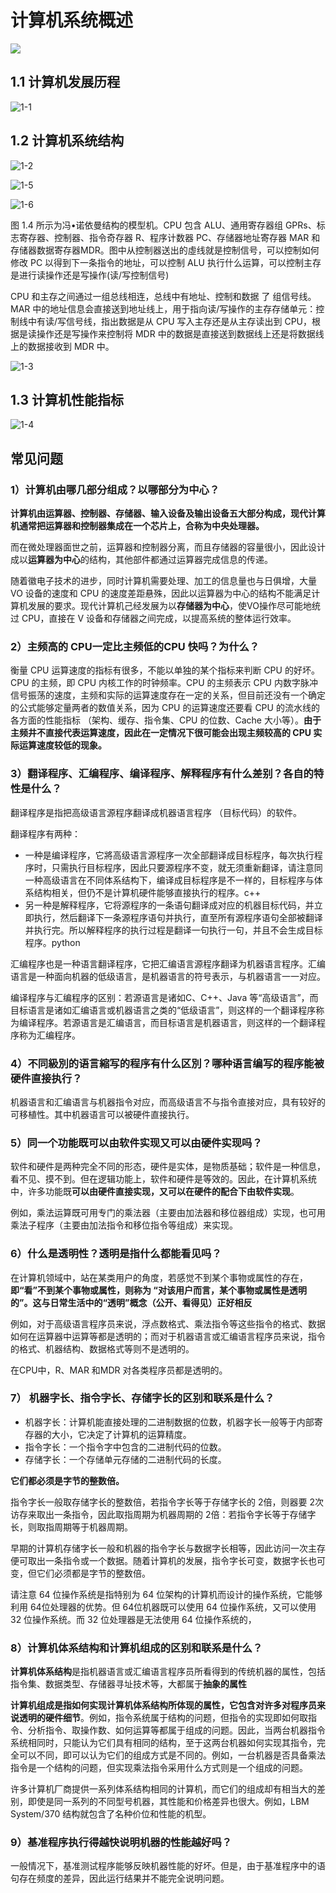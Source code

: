 # 计算机系统概述

![](./doc/1-0.png)

## 1.1 计算机发展历程

![1-1](./doc/1-1.png)

## 1.2 计算机系统结构

![1-2](./doc/1-2.png)

![1-5](./doc/1-5.png)

![1-6](./doc/1-6.png)

图 1.4 所示为冯•诺依曼结构的模型机。CPU 包含 ALU、通用寄存器组 GPRs、标志寄存器、控制器、指令奇存器 R、程序计数器 PC、存储器地址寄存器 MAR 和存储器数据寄存器MDR。图中从控制器送出的虛线就是控制信号，可以控制如何修改 PC 以得到下一条指令的地址，可以控制 ALU 执行什么运算，可以控制主存是进行读操作还是写操作(读/写控制信号)

CPU 和主存之间通过一组总线相连，总线中有地址、控制和数据 了 组信号线。MAR 中的地址信息会直接送到地址线上，用于指向读/写操作的主存存储单元：控制线中有读/写信号线，指出数据是从 CPU 写入主存还是从主存读出到 CPU，根据是读操作还是写操作来控制将 MDR 中的数据是直接送到数据线上还是将数据线上的数据接收到 MDR 中。



![1-3](./doc/1-3.png)

## 1.3 计算机性能指标

![1-4](./doc/1-4.png)

## 常见问题

### 1）计算机由哪几部分组成？以哪部分为中心？

**计算机由运算器、控制器、存储器、输入设备及输出设备五大部分构成，现代计算机通常把运算器和控制器集成在一个芯片上，合称为中央处理器。**

而在微处理器面世之前，运算器和控制器分离，而且存储器的容量很小，因此设计成以**运算器为中心**的结构，其他部件都通过运算器完成信息的传递。

随着徽电子技术的进步，同时计算机需要处理、加工的信息量也与日俱增，大量 VO 设备的速度和 CPU 的速度差距悬殊，因此以运算器为中心的结构不能满足计算机发展的要求。现代计算机己经发展为以**存储器为中心**，使VO操作尽可能地统过 CPU，直接在 V 设备和存储器之间完成，以提高系统的整体运行效率。

### 2）主频高的 CPU一定比主频低的CPU 快吗？为什么？

衡量 CPU 运算速度的指标有很多，不能以单独的某个指标来判断 CPU 的好坏。CPU 的主频，即 CPU 内核工作的时钟频率。CPU 的主频表示 CPU 内数字脉冲信号振荡的速度，主频和实际的运算速度存在一定的关系，但目前还没有一个确定的公式能够定量两者的数值关系，因为 CPU 的运算速度还要看 CPU 的流水线的各方面的性能指标 （架构、缓存、指令集、CPU 的位数、Cache 大小等）。**由于主频井不直接代表运算速度，因此在一定情况下很可能会出现主频较高的 CPU 实际运算速度较低的现象。**

### 3）翻译程序、汇编程序、编译程序、解释程序有什么差别？各自的特性是什么？

翻译程序是指把高级语言源程序翻译成机器语言程序 （目标代码）的软件。

翻译程序有两种：

- 一种是编译程序，它將高级语言源程序一次全部翻译成目标程序，每次执行程序时，只需执行目标程序，因此只要源程序不变，就无须重新翻译，请注意同一种高级语言在不同体系结构下，编译成目标程序是不一样的，目标程序与体系结构相关，但仍不是计算机硬件能够直接执行的程序。c++
- 另一种是解释程序，它将源程序的一条语句翻译成对应的机器目标代码，并立即执行，然后翻译下一条源程序语句并执行，直至所有源程序语句全部被翻译并执行完。所以解释程序的执行过程是翻译一句执行一句，并且不会生成目标程序。python

汇编程序也是一种语言翻译程序，它把汇编语言源程序翻译为机器语言程序。汇编语言是一种面向机器的低级语言，是机器语言的符号表示，与机器语言一一对应。

编译程序与汇编程序的区别：若源语言是诸如C、C++、Java 等“高级语言”，而目标语言是诸如汇编语言或机器语言之类的“低级语言”，则这样的一个翻译程序称为编译程序。若源语言是汇编语言，而目标语言是机器语言，则这样的一个翻译程序称为汇编程序。

### 4）不同級別的语言縮写的程序有什么区別？哪种语言编写的程序能被硬件直接执行？

机器语言和汇编语言与机器指令对应，而高级语言不与指令直接对应，具有较好的可移植性。其中机器语言可以被硬件直接执行。

### 5）同一个功能既可以由软件实现又可以由硬件实现吗？

软件和硬件是两种完全不同的形态，硬件是实体，是物质基础；软件是一种信息，看不见、摸不到。但在逻辑功能上，软件和硬件是等效的。因此，在计算机系统中，许多功能既**可以由硬件直接实现，又可以在硬件的配合下由软件实现**。

例如，乘法运算既可用专门的乘法器（主要由加法器和移位器组成）实现，也可用乘法子程序（主要由加法指令和移位指令等组成）来实现。

### 6）什么是透明性？透明是指什么都能看见吗？

在计算机领域中，站在某类用户的角度，若感觉不到某个事物或属性的存在，**即“看”不到某个事物或属性，则称为 “对该用户而言，某个事物或属性是透明的”。这与日常生活中的“透明”概念（公开、看得见）正好相反**

例如，对于高级语言程序员来说，浮点数格式、乘法指令等这些指令的格式、数据如何在运算器中运算等都是透明的；而对于机器语言或汇编语言程序员来说，指令的格式、机器结构、数据格式等则不是透明的。

在CPU中，R、MAR 和MDR 对各类程序员都是透明的。

### 7） 机器字长、指令字长、存储字长的区别和联系是什么？

- 机器字长：计算机能直接处理的二进制数据的位数，机器字长一般等于内部寄存器的大小，它决定了计算机的运算精度。
- 指令字长：一个指令字中包含的二进制代码的位数。
- 存储字长：一个存储单元存储的二进制代码的长度。

**它们都必须是字节的整数倍。**

指令字长一般取存储字长的整数倍，若指令字长等于存储字长的 2倍，则器要 2次访存来取出一条指令，因此取指周期为机器周期的 2倍：若指令字长等于存储字长，则取指周期等于机器周期。

早期的计算机存储字长一般和机器的指令字长与数据字长相等，因此访问一次主存便可取出一条指令或一个数据。随着计算机的发展，指令字长可变，数据字长也可变，但它们必须都是字节的整数倍。

请注意 64 位操作系统是指特别为 64 位架构的计算机而设计的操作系统，它能够利用 64位处理器的优势。但 64位机器既可以使用 64 位操作系统，又可以使用 32 位操作系统。而 32 位处理器是无法使用 64 位操作系统的，

### 8）计算机体系结构和计算机组成的区别和联系是什么？

**计算机体系结构**是指机器语言或汇编语言程序员所看得到的传统机器的属性，包括指令集、数据类型、存储器寻址技术等，大都属于**抽象的属性**

**计算机组成是指如何实现计算机体系结构所体现的属性，它包含对许多对程序员来说透明的硬件细节**。例如，指令系统属于结构的问题，但指令的实现即如何取指令、分析指令、取操作数、如何运算等都属于组成的问题。因此，当两台机器指令系统相同时，只能认为它们具有相同的结构，至于这两台机器如何实现其指令，完全可以不同，即可以认为它们的组成方式是不同的。例如，一台机器是否具备乘法指令是一个结构的问题，但实现乘法指令采用什么方式则是一个组成的问题。

许多计算机厂商提供一系列体系结构相同的计算机，而它们的组成却有相当大的差别，即使是同一系列的不同型号机器，其性能和价格差异也很大。例如，LBM System/370 结构就包含了名种价位和性能的机型。

### 9）基准程序执行得越快说明机器的性能越好吗？

一般情况下，基准测试程序能够反映机器性能的好坏。但是，由于基准程序中的语句存在频度的差异，因此运行结果并不能完全说明问题。